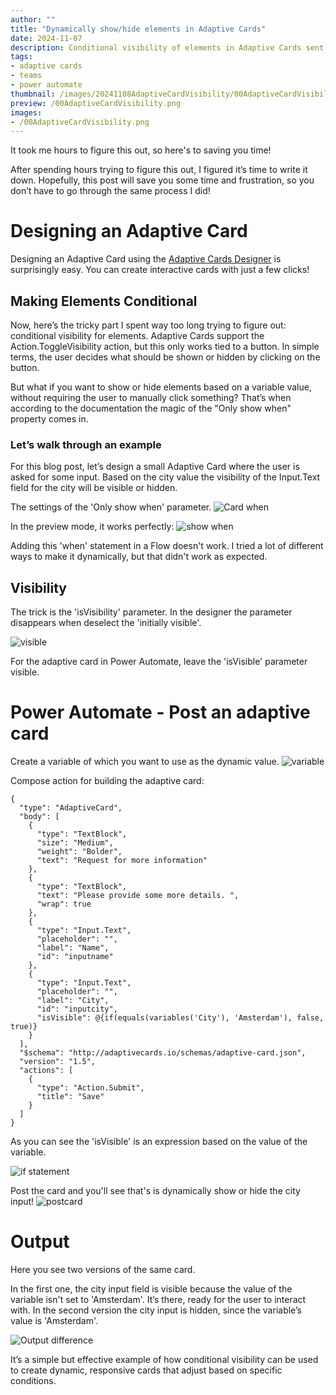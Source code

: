 ```yaml
---
author: ""
title: "Dynamically show/hide elements in Adaptive Cards"
date: 2024-11-07
description: Conditional visibility of elements in Adaptive Cards sent by Power Automate
tags:
- adaptive cards
- teams
- power automate
thumbnail: /images/20241108AdaptiveCardVisibility/00AdaptiveCardVisibility.png
preview: /00AdaptiveCardVisibility.png
images: 
- /00AdaptiveCardVisibility.png
---
```



It took me hours to figure this out, so here's to saving you time!

After spending hours trying to figure this out, I figured it’s time to write it down. Hopefully, this post will save you some time and frustration, so you don’t have to go through the same process I did!

# Designing an Adaptive Card
Designing an Adaptive Card using the [Adaptive Cards Designer](https://adaptivecards.io/designer/) is surprisingly easy. You can create interactive cards with just a few clicks!

## Making Elements Conditional

Now, here’s the tricky part I spent way too long trying to figure out: conditional visibility for elements. Adaptive Cards support the Action.ToggleVisibility action, but this only works tied to a button. In simple terms, the user decides what should be shown or hidden by clicking on the button.

But what if you want to show or hide elements based on a variable value, without requiring the user to manually click something? That’s when according to the documentation the magic of the "Only show when" property comes in.

### Let’s walk through an example

For this blog post, let’s design a small Adaptive Card where the user is asked for some input. Based on the city value the visibility of the Input.Text field for the city will be visible or hidden.

The settings of the 'Only show when' parameter.
![Card when](/images/20241108AdaptiveCardVisibility/1-cardwhen.png)


In the preview mode, it works perfectly:
![show when](/images/20241108AdaptiveCardVisibility/showwhen.gif)

Adding this 'when' statement in a Flow doesn't work. I tried a lot of different ways to make it dynamically, but that didn't work as expected. 

## Visibility
The trick is the 'isVisibility' parameter. In the designer the parameter disappears when deselect the 'initially visible'. 

![visible](/images/20241108AdaptiveCardVisibility/visible.gif)


For the adaptive card in Power Automate, leave the 'isVisible' parameter visible. 

# Power Automate - Post an adaptive card

Create a variable of which you want to use as the dynamic value.
![variable](/images/20241108AdaptiveCardVisibility/2-initializevar.png)


Compose action for building the adaptive card:

```
{
  "type": "AdaptiveCard",
  "body": [
    {
      "type": "TextBlock",
      "size": "Medium",
      "weight": "Bolder",
      "text": "Request for more information"
    },
    {
      "type": "TextBlock",
      "text": "Please provide some more details. ",
      "wrap": true
    },
    {
      "type": "Input.Text",
      "placeholder": "",
      "label": "Name",
      "id": "inputname"
    },
    {
      "type": "Input.Text",
      "placeholder": "",
      "label": "City",
      "id": "inputcity",
      "isVisible": @{if(equals(variables('City'), 'Amsterdam'), false, true)}
    }
  ],
  "$schema": "http://adaptivecards.io/schemas/adaptive-card.json",
  "version": "1.5",
  "actions": [
    {
      "type": "Action.Submit",
      "title": "Save"
    }
  ]
}
```

As you can see the 'isVisible' is an expression based on the value of the variable.

![if statement](/images/20241108AdaptiveCardVisibility/ifstatement.png)


Post the card and you'll see that's is dynamically show or hide the city input!
![postcard](/images/20241108AdaptiveCardVisibility/postcard.png)

# Output
Here you see two versions of the same card. 

In the first one, the city input field is visible because the value of the variable isn't set to 'Amsterdam'. It’s there, ready for the user to interact with. 
In the second version the city input is hidden, since the variable’s value is 'Amsterdam'. 

![Output difference](/images/20241108AdaptiveCardVisibility/outputdifference.png)


It’s a simple but effective example of how conditional visibility can be used to create dynamic, responsive cards that adjust based on specific conditions.